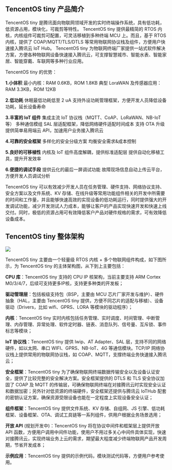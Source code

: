 ## TencentOS tiny 产品简介

TencentOS tiny 是腾讯面向物联网领域开发的实时终端操作系统，具有低功耗，低资源占用，模块化，可裁剪等特性。
TencentOS tiny 提供最精简的 RTOS 内核，内核组件可裁剪可配置，可灵活移植到多种终端 MCU 上。而且，基于 RTOS 内核，提供了 COAP/MQTT/TLS/DTLS 等常用物联网协议栈及组件，方便用户快速接入腾讯云 IoT Hub。
TencentOS tiny 为物联网终端厂家提供一站式软件解决方案，方便各种物联网设备快速接入腾讯云，可支撑智慧城市、智能水表、智能家居、智能穿戴、车联网等多种行业应用。

TencentOS tiny 的优势：

**1.小体积**
最小内核：RAM 0.6KB，ROM 1.8KB
典型 LoraWAN 及传感器应用：RAM 3.3KB，ROM 12KB

**2.低功耗**
休眠最低功耗低至 2 uA
支持外设功耗管理框架，方便开发人员降低设备功耗，延长设备寿命

**3.丰富的 IoT 组件**
集成主流 IoT 协议栈（MQTT、CoAP、LoRaWAN、NB-IoT 等）
多种通信模组 SAL 层适配框架，降低网络硬件适配时间成本
支持 OTA 升级
提供简单易用端云 API，加速用户业务接入腾讯云

**4.可靠的安全框架**
多样化的安全分级方案
均衡安全需求&成本控制

**5.良好的可移植性**
内核及 IoT 组件高度解耦，提供标准适配层
提供自动化移植工具，提升开发效率

**6.便捷的调试手段**
提供云化的最后一屏调试功能
故障现场信息自动上传云平台，方便开发人员调试分析

TencentOS tiny 可以有效减少开发人员在任务管理、硬件支持、网络协议支持、安全方案以及文件系统、KV 存储、在线升级等常用功能组件相关的开发中所需要的时间和工作量，并且能够快速高效的实现设备的低功耗运行，同时提供强大的开发调试功能，减少开发测试人力成本，能够让客户的产品实现快速开发和快速上线交付。同时，极低的资源占用可有效降低客户产品对硬件规格的需求，可有效降低设备成本。

## TencentOS tiny 整体架构

![](./image/introduction/TencentOS_tiny_Architecture.png)

TencentOS tiny 主要由一个轻量级 RTOS 内核 + 多个物联网组件构成，如下图所示，为 TencentOS tiny 的主体架构图，从下到上主要包括：

**CPU 库**：TencentOS tiny 支持的 CPU IP 核架构，当前主要支持 ARM Cortex M0/3/4/7，后续可支持更多IP核，支持更多种类的开发板；

**驱动管理层**：包括板级支持包（BSP，主要由 MCU 芯片厂家开发与维护）、硬件抽象（HAL，主要由 TencentOS tiny 提供，方便不同芯片的适配与移植）、设备驱动（Drivers，比如 wifi、GPRS、LORA 等模块的驱动程序）；

**内核**：TencentOS tiny 实时内核包括任务管理、实时调度、时间管理、中断管理、内存管理、异常处理、软件定时器、链表、消息队列、信号量、互斥锁、事件标志等模块；

**IoT 协议栈**：TencentOS tiny 提供 lwip、AT Adapter、SAL 层，支持不同的网络硬件，如以太网、串口 WIFI、GPRS、NB-IoT、4G 等通信模块。TCP/IP 网络协议栈上提供常用的物联网协议栈，如 COAP、MQTT，支撑终端业务快速接入腾讯云；

**安全框架**：TencentOS tiny 为了确保物联网终端数据传输安全以及设备认证安全，提供了比较完整的安全解决方案。安全框架提供的 DTLS 和 TLS 安全协议加固了 COAP 及 MQTT 的传输层，可确保物联网终端在对接腾讯云时实现安全认证和数据加密；另外针对低资源的终端硬件，安全框架还提供与腾讯云 IoTHub 配套的密钥认证方案，确保资源受限设备也能在一定程度上实现设备安全认证；

**组件框架**：TencentOS tiny 提供文件系统、KV 存储、自组网、JS 引擎、低功耗框架、设备框架、OTA、调试工具链等一系列组件，供用户根据业务场景选用；

**开放 API** (规划开发中)：TencentOS tiny 将在协议中间件和框架层上提供开放 API 函数，方便用户调用中间件功能，使用户不用过多关心中间件具体实现，快速对接腾讯云，实现终端业务上云的需求，期望最大程度减少终端物联网产品开发周期，节省开发成本；

**示例应用**：TencentOS tiny 提供的示例代码，模块测试代码等，方便用户参考使用。
